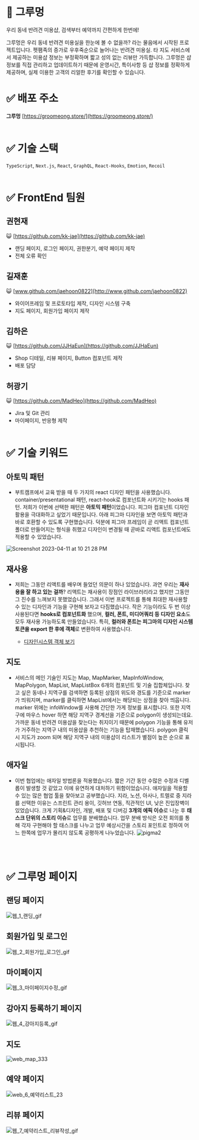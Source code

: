# 🐶 그루멍
우리 동네 반려견 미용샵, 검색부터 예약까지 간편하게 한번에!

그루멍은 우리 동네 반려견 미용실을 한눈에 볼 수 없을까? 라는 물음에서 시작된 프로젝트입니다. 펫팸족의 증가로 우후죽순으로 늘어나는 반려견 미용실. 타 지도 서비스에서 제공하는 미용샵 정보는 부정확하며 짧고 성의 없는 리뷰만 가득합니다. 그루멍은 샵 정보를 직접 관리하고 업데이트하기 때문에 운영시간, 특이사항 등 샵 정보를 정확하게 제공하며, 실제 이용한 고객의 리얼한 후기를 확인할 수 있습니다.

# ✅ 배포 주소

**그루멍** [https://groomeong.store/](https://groomeong.store/)
<br></br>


# ✅ 기술 스택

`TypeScript`, `Next.js`, `React`, `GraphQL`, `React-Hooks`, `Emotion`, `Recoil`
<br></br>

# ✅ FrontEnd 팀원



## 권현재

😺 [https://github.com/kk-jae](https://github.com/kk-jae) 

- 랜딩 페이지, 로그인 페이지, 권한분기, 예약 페이지 제작
- 전체 오류 확인

## 길재훈

😺 [www.github.com/jaehoon0822](http://www.github.com/jaehoon0822)

- 와이어프레임 및 프로토타입 제작, 디자인 시스템 구축
- 지도 페이지, 회원가입 페이지 제작

## 김하은

😺 [https://github.com/JJHaEun](https://github.com/JJHaEun)

- Shop 디테일, 리뷰 페이지, Button 컴포넌트 제작
- 배포 담당

## 허광기

😺 [https://github.com/MadHeo](https://github.com/MadHeo)

- Jira 및 Git 관리
- 마이페이지, 반응형 제작
<br></br>

# ✅ 기술 키워드



## 아토믹 패턴

- 부트캠프에서 교육 받을 때 두 가지의 react 디자인 패턴을 사용했습니다. container/presentational 패턴, react-hook로 컴포넌트화 시키기는 hooks 패턴. 저희가 이번에 선택한 패턴은 **아토믹 패턴**이었습니다. 피그마 컴포넌트 디자인 활용을 극대화하고 싶었기 때문입니다. 아래 피그마 디자인을 보면 아토믹 패턴과 바로 호환할 수 있도록 구현했습니다. 덕분에 피그마 프레임이 곧 리액트 컴포넌트 폴더로 만들어지는 형식을 취했고 디자인이 변경될 때 곧바로 리액트 컴포넌트에도 적용할 수 있었습니다.

![Screenshot 2023-04-11 at 10 21 28 PM](https://user-images.githubusercontent.com/86145287/231186806-85e0cf8b-9a07-4580-962e-2d724de89de7.png)
    

## 재사용

- 저희는 그동안 리액트를 배우며 들었던 의문이 하나 있었습니다. 과연 우리는 **재사용을 잘 하고 있는 걸까**? 리액트는 재사용이 장점인 라이브러리라고 했지만 그동안 그 진수를 느껴보지 못했었습니다. 그래서 이번 프로젝트를 통해 최대한 재사용할 수 있는 디자인과 기능을 구현해 보자고 다짐했습니다. 작은 기능이라도 두 번 이상 사용된다면 **hooks로 컴포넌트화** 했으며, **컬러, 폰트, 미디어쿼리 등 디자인 요소**도 모두 재사용 가능하도록 만들었습니다. 특히, **컬러와 폰트는 피그마의 디자인 시스템 토큰을 export 한 후에 객체**로 변환하여 사용했습니다.

    - [디자인시스템 객체 보기](https://github.com/code-bootcamp/groomeong_client/tree/master/groomeong_front/theme)

## 지도

- 서비스의 메인 기술인 지도는 Map, MapMarker, MapInfoWindow, MapPolygon, MapList, MapListBox 6개의 컴포넌트 및 기술 집합체입니다. 찾고 싶은 동네나 지역구를 검색하면 등록된 상점의 위도와 경도를 기준으로 marker가 띄워지며, marker를 클릭하면 MapList에서는 해당되는 상점을 찾아 띄웁니다. marker 위에는 infoWindow를 사용해 간단한 가게 정보를 표시합니다. 또한 지역구에 마우스 hover 하면 해당 지역구 경계선을 기준으로 polygon이 생성되는데요. 가까운 동네 반려견 미용샵을 찾는다는 취지이기 때문에 polygon 기능을 통해 유저가 거주하는 지역구 내의 미용샵을 추천하는 기능을 탑재했습니다. polygon 클릭 시 지도가 zoom 되며 해당 지역구 내의 미용샵이 리스트가 별점이 높은 순으로 표시됩니다.

## 애자일

- 이번 협업에는 애자일 방법론을 적용했습니다. 짧은 기간 동안 수많은 수정과 디벨롭이 발생할 것 같았고 이에 유연하게 대처하기 위함이었습니다. 애자일을 적용할 수 있는 많은 협업 툴을 찾아보고 공부했습니다. 지라, 노션, 아사나, 트렐로 중 지라를 선택한 이유는 스프린트 관리 용이, 깃허브 연동, 직관적인 UI, 낮은 진입장벽이 있었습니다. 크게 기획&디자인, 개발, 배포 및 디버깅 **3개의 에픽 이슈**로 나눈 후 **태스크 단위의 스토리 이슈**로 업무를 분배했습니다. 업무 분배 방식은 오전 회의를 통해 각자 구현해야 할 태스크를 나누고 업무 예상시간을 스토리 포인트로 정하여 어느 한쪽에 업무가 몰리지 않도록 공평하게 나누었습니다.
![pigma2](https://user-images.githubusercontent.com/86145287/232177927-13845837-64b7-4c44-8a31-45dd2b73fb8e.png)

<br></br>

# ✅ 그루멍 페이지


## 랜딩 페이지

![웹_1_랜딩_gif](https://user-images.githubusercontent.com/86145287/231187636-af474b93-0a2c-43a9-849b-bb42ccdc7d54.gif)


## 회원가입 및 로그인
![웹_2_회원가입_로그인_gif](https://user-images.githubusercontent.com/86145287/231187668-7633b88c-e801-4023-b803-929b02bd3ac5.gif)


## 마이페이지

![웹_3_마이페이지수정_gif](https://user-images.githubusercontent.com/86145287/231187768-cc9f84c1-c2ee-4fa3-896e-7618ab001486.gif)


## 강아지 등록하기 페이지
![웹_4_강아지등록_gif](https://user-images.githubusercontent.com/86145287/231187815-c957e260-7a32-4e60-b5d6-cf9d31d6313d.gif)



## 지도
![web_map_333](https://user-images.githubusercontent.com/86145287/231682366-d8992bef-efd2-4f35-a76c-fb69b9a626f7.gif)


## 예약 페이지

![web_6_예약리스트_23](https://user-images.githubusercontent.com/86145287/231679872-30bb8b1f-c1a1-4948-a83f-33c9dce88a43.gif)





## 리뷰 페이지
![웹_7_예약리스트_리뷰작성_gif](https://user-images.githubusercontent.com/86145287/231187915-38b2a14a-a513-49bd-aa12-01551925b364.gif)


